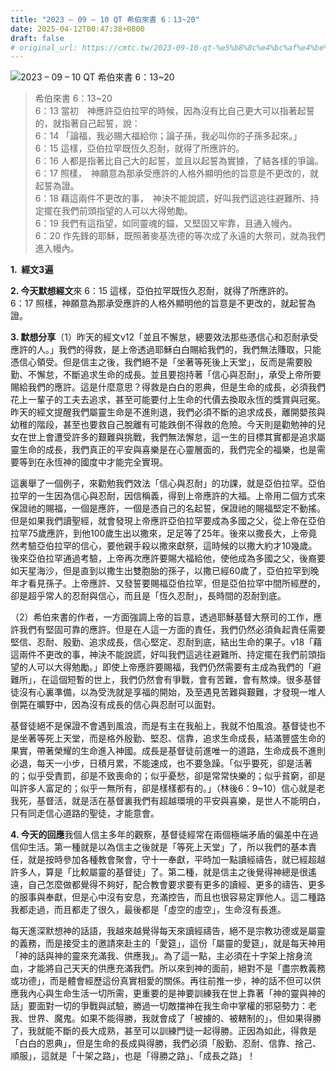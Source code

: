 ```yaml
---
title: "2023 – 09 – 10 QT 希伯來書 6：13~20"
date: 2025-04-12T00:47:38+0800
draft: false
# original_url: https://cmtc.tw/2023-09-10-qt-%e5%b8%8c%e4%bc%af%e4%be%86%e6%9b%b8-6%ef%bc%9a1320
---
```


![2023 – 09 – 10 QT  希伯來書 6：13~20](/images/qt.jpg  "2023 – 09 – 10 QT  希伯來書 6：13~20")

> 希伯來書 6：13~20  
> 6：13 當初　神應許亞伯拉罕的時候，因為沒有比自己更大可以指著起誓的，就指著自己起誓，說：  
> 6：14 「論福，我必賜大福給你；論子孫，我必叫你的子孫多起來。」  
> 6：15 這樣，亞伯拉罕既恆久忍耐，就得了所應許的。  
> 6：16 人都是指著比自己大的起誓，並且以起誓為實據，了結各樣的爭論。  
> 6：17 照樣，　神願意為那承受應許的人格外顯明他的旨意是不更改的，就起誓為證。  
> 6：18 藉這兩件不更改的事，　神決不能說謊，好叫我們這逃往避難所、持定擺在我們前頭指望的人可以大得勉勵。  
> 6：19 我們有這指望，如同靈魂的錨，又堅固又牢靠，且通入幔內。  
> 6：20 作先鋒的耶穌，既照著麥基洗德的等次成了永遠的大祭司，就為我們進入幔內。

**1.  經文3遍**

**2. 今天默想經文**來 6：15 這樣，亞伯拉罕既恆久忍耐，就得了所應許的。  
6：17 照樣，神願意為那承受應許的人格外顯明他的旨意是不更改的，就起誓為證。

**3. 默想分享**（1）昨天的經文v12「並且不懈怠，總要效法那些憑信心和忍耐承受應許的人。」我們的得救，是上帝透過耶穌白白賜給我們的，我們無法賺取，只能憑信心領受。但是信主之後，我們絕不是「坐著等死後上天堂」，反而是需要殷勤、不懈怠，不斷追求生命的成長。並且要抱持著「信心與忍耐」，承受上帝所要賜給我們的應許。這是什麼意思？得救是白白的恩典，但是生命的成長，必須我們花上一輩子的工夫去追求，甚至可能要付上生命的代價去換取永恆的獎賞與冠冕。昨天的經文提醒我們屬靈生命是不進則退，我們必須不斷的追求成長，離開嬰孩與幼稚的階段，甚至也要救自己脫離有可能跌倒不得救的危險。今天則是勸勉神的兒女在世上會遭受許多的艱難與挑戰，我們無法懈怠，這一生的目標其實都是追求屬靈生命的成長，我們真正的平安與喜樂是在心靈層面的，我們完全的福樂，也是需要等到在永恆神的國度中才能完全實現。

這裏舉了一個例子，來勸勉我們效法「信心與忍耐」的功課，就是亞伯拉罕。亞伯拉罕的一生因為信心與忍耐，因信稱義，得到上帝應許的大福。上帝用二個方式來保證祂的賜福，一個是應許，一個是憑自己的名起誓，保證祂的賜福堅定不動搖。但是如果我們讀聖經，就會發現上帝應許亞伯拉罕要成為多國之父，從上帝在亞伯拉罕75歲應許，到他100歲生出以撒來，足足等了25年。後來以撒長大，上帝竟然考驗亞伯拉罕的信心，要他親手殺以撒來獻祭，這時候的以撒大約才10幾歲。後來亞伯拉罕通過考驗，上帝再次應許要賜大福給他，使他成為多國之父，後裔要如天星海沙，但是直到以撒生出雙胞胎的孫子，以撒已經60歲了，亞伯拉罕到晚年才看見孫子。上帝應許、又發誓要賜福亞伯拉罕，但是亞伯拉罕中間所經歷的，卻是超乎常人的忍耐與信心，而且是「恆久忍耐」，長時間的忍耐到底。

（2）希伯來書的作者，一方面強調上帝的旨意，透過耶穌基督大祭司的工作，應許我們有堅固可靠的應許。但是在人這一方面的責任，我們仍然必須負起責任需要堅信、忍耐、殷勤、追求成長，信心堅定、忍耐到底，結出生命的果子。v18「藉這兩件不更改的事，神決不能說謊，好叫我們這逃往避難所、持定擺在我們前頭指望的人可以大得勉勵。」即使上帝應許要賜福，我們仍然需要有主成為我們的「避難所」，在這個短暫的世上，我們仍然會有爭戰，會有苦難，會有熬煉。很多基督徒沒有心裏準備，以為受洗就是享福的開始，及至遇見苦難與艱難，才發現一堆人倒斃在曠野中，因為沒有成長的信心與忍耐可以面對。

基督徒絕不是保證不會遇到風浪，而是有主在我船上，我就不怕風浪。基督徒也不是坐著等死上天堂，而是格外殷勤、堅忍、信靠，追求生命成長，結滿豐盛生命的果實，帶著榮耀的生命進入神國。成長是基督徒前進唯一的道路，生命成長不進則必退，每天一小步，日積月累，不能速成，也不要急躁。「似乎要死，卻是活著的；似乎受責罰，卻是不致喪命的；似乎憂愁，卻是常常快樂的；似乎貧窮，卻是叫許多人富足的；似乎一無所有，卻是樣樣都有的。」（林後6：9~10）信心就是老我死，基督活，就是活在基督裏我們有超越環境的平安與喜樂，是世人不能明白，只有同走信心道路的聖徒，才能意會。

**4. 今天的回應**我個人信主多年的觀察，基督徒經常在兩個極端矛盾的偏差中在過信仰生活。第一種就是以為信主之後就是「等死上天堂」了，所以我們的基本責任，就是按時參加各種教會聚會，守十一奉獻，平時加一點讀經禱告，就已經超越許多人，算是「比較屬靈的基督徒」了。第二種，就是信主之後覺得神總是很遙遠，自己怎麼做都覺得不夠好，配合教會要求要有更多的讀經、更多的禱告、更多的服事與奉獻，但是心中沒有安息，充滿控告，而且也很容易定罪他人。這二種路我都走過，而且都走了很久，最後都是「虛空的虛空」，生命沒有長進。

每天進深默想神的話語，我越來越覺得每天來讀經禱告，絕不是宗教功德或是屬靈的義務，而是接受主的邀請來赴主的「愛筵」，這份「屬靈的愛筵」，就是每天神用「神的話與神的靈來充滿我、供應我」。為了這一點，主必須在十字架上捨身流血，才能將自己天天的供應充滿我們。所以來到神的面前，絕對不是「盡宗教義務或功德」，而是體會經歷這份真實相愛的關係。再往前推一步，神的話不但可以供應我內心與生命生活一切所需，更重要的是神要訓練我在世上靠著「神的靈與神的話」要面對一切的爭戰與試驗，勝過一切敵擋神在我生命中掌權的邪惡勢力：老我、世界、魔鬼。如果不能得勝，我就會成了「被擄的、被轄制的」，但如果得勝了，我就能不斷的長大成熟，甚至可以訓練門徒一起得勝。正因為如此，得救是「白白的恩典」，但是生命的長成與得勝，我們必須「殷勤、忍耐、信靠、捨己、順服」，這就是「十架之路」，也是「得勝之路」、「成長之路」！